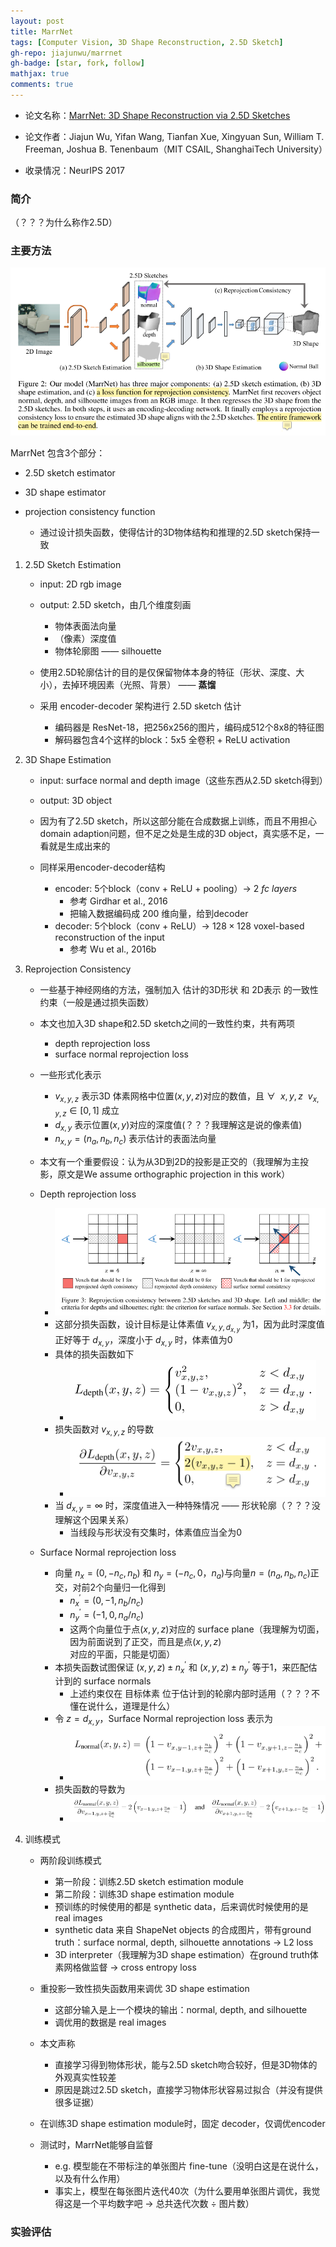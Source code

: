 ```yaml
---
layout: post
title: MarrNet
tags: [Computer Vision, 3D Shape Reconstruction, 2.5D Sketch]
gh-repo: jiajunwu/marrnet
gh-badge: [star, fork, follow]
mathjax: true
comments: true
---
```


* 论文名称：[MarrNet: 3D Shape Reconstruction via 2.5D Sketches](https://jiajunwu.com/papers/marrnet_nips.pdf)

* 论文作者：Jiajun Wu, Yifan Wang, Tianfan Xue, Xingyuan Sun, William T. Freeman, Joshua B. Tenenbaum（MIT CSAIL, ShanghaiTech University）

* 收录情况：NeurIPS 2017

### 简介
（？？？为什么称作2.5D）

### 主要方法
![](../img/post/marrnet_fig2.png)

MarrNet 包含3个部分：
* 2.5D sketch estimator
* 3D shape estimator

* projection consistency function
    - 通过设计损失函数，使得估计的3D物体结构和推理的2.5D sketch保持一致

1. 2.5D Sketch Estimation
    - input: 2D rgb image
    - output: 2.5D sketch，由几个维度刻画
        * 物体表面法向量
        * （像素）深度值
        * 物体轮廓图 —— silhouette

    - 使用2.5D轮廓估计的目的是仅保留物体本身的特征（形状、深度、大小），去掉环境因素（光照、背景） —— **蒸馏**
    - 采用 encoder-decoder 架构进行 2.5D sketch 估计
        * 编码器是 ResNet-18，把256x256的图片，编码成512个8x8的特征图
        * 解码器包含4个这样的block：5x5 全卷积 + ReLU activation

2. 3D Shape Estimation
    - input: surface normal and depth image（这些东西从2.5D sketch得到）
    - output: 3D object

    - 因为有了2.5D sketch，所以这部分能在合成数据上训练，而且不用担心domain adaption问题，但不足之处是生成的3D object，真实感不足，一看就是生成出来的

    - 同样采用encoder-decoder结构
        - encoder: 5个block（conv + ReLU + pooling）$\rightarrow$ $2~fc~ layers$
            * 参考 Girdhar et al., 2016
            - 把输入数据编码成 200 维向量，给到decoder
        - decoder: 5个block（conv + ReLU）$\rightarrow$ $128 \times 128$ voxel-based reconstruction of the input
            * 参考 Wu et al., 2016b

3. Reprojection Consistency
    - 一些基于神经网络的方法，强制加入 估计的3D形状 和 2D表示 的一致性约束（一般是通过损失函数）
    - 本文也加入3D shape和2.5D sketch之间的一致性约束，共有两项
        * depth reprojection loss
        * surface normal reprojection loss
    - 一些形式化表示
        * $v_{x,y,z}$ 表示3D 体素网格中位置$(x,y,z)$对应的数值，且 $\forall~~ x,y,z~~ v_{x,y,z} \in [0,1]$ 成立
        * $d_{x,y}$ 表示位置$(x,y)$对应的深度值(？？？我理解这是说的像素值)
        * $n_{x,y} = (n_a, n_b, n_c)$ 表示估计的表面法向量

    - 本文有一个重要假设：认为从3D到2D的投影是正交的（我理解为主投影，原文是We assume orthographic projection in this work）

    - Depth reprojection loss
        - ![](../img/post/marrnet_fig3.png)
        * 这部分损失函数，设计目标是让体素值 $v_{x,y,d_{x,y}}$ 为1，因为此时深度值正好等于 $d_{x,y}$，深度小于 $d_{x,y}$ 时，体素值为0
        * 具体的损失函数如下
            - ![](../img/post/marrnet_eq1.png)
        * 损失函数对 $v_{x,y,z}$ 的导数
            - ![](../img/post/marrnet_eq2.png)
        - 当 $d_{x,y} = \infty$ 时，深度值进入一种特殊情况 —— 形状轮廓（？？？没理解这个因果关系）
            - 当线段与形状没有交集时，体素值应当全为0

    - Surface Normal reprojection loss
        - 向量 $n_x = (0, -n_c, n_b)$ 和 $n_y = (-n_c, 0， n_a)$与向量$n = (n_a, n_b, n_c)$正交，对前2个向量归一化得到
            - $n_x^' = (0, -1, n_b/n_c)$
            - $n_y^' = (-1, 0, n_a/n_c)$
            - 这两个向量位于点$(x,y,z)$对应的 surface plane（我理解为切面，因为前面说到了正交，而且是点$(x,y,z)$对应的平面，只能是切面）
        - 本损失函数试图保证 $(x,y,z) \pm n_x^'$ 和 $(x,y,z) \pm n_y^'$ 等于1，来匹配估计到的 surface normals
            - 上述约束仅在 目标体素 位于估计到的轮廓内部时适用（？？？不懂在说什么，道理是什么）
        - 令 $z = d_{x,y}$，Surface Normal reprojection loss 表示为
            - ![](../img/post/marrnet_eq3.png)
        - 损失函数的导数为
            - ![](../img/post/marrnet_eq4.png)

4. 训练模式
    - 两阶段训练模式
        - 第一阶段：训练2.5D sketch estimation module
        - 第二阶段：训练3D shape estimation module
        * 预训练的时候使用的都是 synthetic data，后来调优时候使用的是 real images
        - synthetic data 来自 ShapeNet objects 的合成图片，带有ground truth：surface normal, depth, silhouette annotations $\rightarrow$ L2 loss
        - 3D interpreter（我理解为3D shape estimation）在ground truth体素网格做监督 $\rightarrow$ cross entropy loss

    - 重投影一致性损失函数用来调优 3D shape estimation
        - 这部分输入是上一个模块的输出：normal, depth, and silhouette
        - 调优用的数据是 real images

    - 本文声称
        - 直接学习得到物体形状，能与2.5D sketch吻合较好，但是3D物体的外观真实性较差
        - 原因是跳过2.5D sketch，直接学习物体形状容易过拟合（并没有提供很多证据）

    - 在训练3D shape estimation module时，固定 decoder，仅调优encoder
    - 测试时，MarrNet能够自监督
        - e.g. 模型能在不带标注的单张图片 fine-tune（没明白这是在说什么，以及有什么作用）
        - 事实上，模型在每张图片迭代40次（为什么要用单张图片调优，我觉得这是一个平均数字吧 $\rightarrow$ 总共迭代次数 ÷ 图片数）
    
### 实验评估
